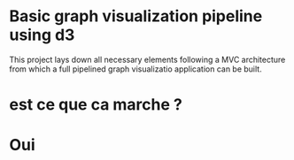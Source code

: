 # Basic graph visualization pipeline using d3

This project lays down all necessary elements following a MVC architecture from which a full pipelined graph visualizatio application can be built.
# est ce que ca marche ?
# Oui
